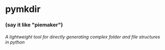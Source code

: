 # pymkdir <h3> (say it like "piemaker") </h3>
###### A lightweight tool for directly generating complex folder and file structures in python
